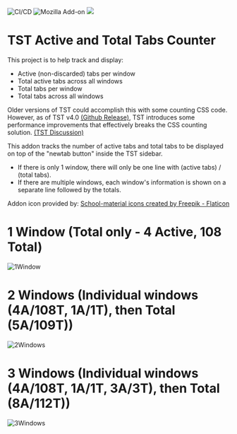 ![CI/CD](https://github.com/irvinm/TST-Active-and-Total-Tabs-Counter/workflows/CI/CD/badge.svg) ![Mozilla Add-on](https://img.shields.io/amo/users/TST-Active-and-Total-Tabs-Ctr.svg?style=flat-square) ![](https://img.shields.io/amo/v/TST-Active-and-Total-Tabs-Ctr.svg?style=flat-square)

# TST Active and Total Tabs Counter
This project is to help track and display:
- Active (non-discarded) tabs per window
- Total active tabs across all windows
- Total tabs per window
- Total tabs across all windows

Older versions of TST could accomplish this with some counting CSS code.  However, as of TST v4.0 [(Github Release)](https://github.com/piroor/treestyletab/releases/tag/4.0.1), TST introduces some performance improvements that effectively breaks the CSS counting solution. [(TST Discussion)](https://github.com/piroor/treestyletab/discussions/3472)

This addon tracks the number of active tabs and total tabs to be displayed on top of the "newtab button" inside the TST sidebar.  
- If there is only 1 window, there will only be one line with (active tabs) / (total tabs).
- If there are multiple windows, each window's information is shown on a separate line followed by the totals.

Addon icon provided by:   <a href="https://www.flaticon.com/free-icons/school-material" title="school-material icons">School-material icons created by Freepik - Flaticon</a>

# 1 Window (Total only - 4 Active, 108 Total)
![1Window](https://github.com/irvinm/TST-Active-and-Total-Tabs-Counter/assets/979729/d13c8d87-d1e2-4474-aef9-74cc680fbedb)

# 2 Windows (Individual windows (4A/108T, 1A/1T), then Total (5A/109T))
![2Windows](https://github.com/irvinm/TST-Active-and-Total-Tabs-Counter/assets/979729/438dfdac-6468-495a-907f-b3cf75973108)

# 3 Windows (Individual windows (4A/108T, 1A/1T, 3A/3T), then Total (8A/112T))
![3Windows](https://github.com/irvinm/TST-Active-and-Total-Tabs-Counter/assets/979729/901d2e6d-8a16-48d1-b3be-6ba595111b9a)
